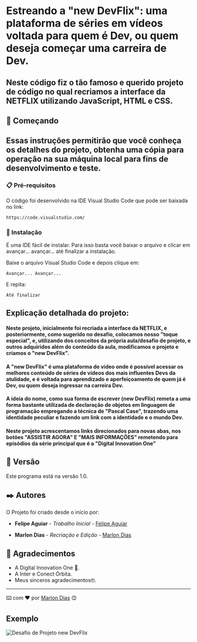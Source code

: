 # Estreando a "new DevFlix": uma plataforma de séries em vídeos voltada para quem é Dev, ou quem deseja começar uma carreira de Dev.

## Neste código fiz o tão famoso e querido projeto de código no qual recriamos a interface da NETFLIX utilizando JavaScript, HTML e CSS.

## 🚀 Começando

## Essas instruções permitirão que você conheça os detalhes do projeto, obtenha uma cópia para operação na sua máquina local para fins de desenvolvimento e teste.



### 📋 Pré-requisitos

O código foi desenvolvido na IDE Visual Studio Code que pode ser baixada no link:

```
https://code.visualstudio.com/
```

### 🔧 Instalação

É uma IDE fácil de instalar. Para isso basta você baixar o arquivo e clicar em avançar... avançar... até finalizar a instalação.

Baixe o arquivo Visual Studio Code e depois clique em:

```
Avançar... Avançar...
```

E repita:

```
Até finalizar
```

## Explicação detalhada do projeto:

#### Neste projeto, inicialmente foi recriada a interface da NETFLIX, e posteriormente, como sugerido no desafio, colocamos nosso "toque especial", e, utilizando dos conceitos da própria aula/desafio de projeto, e outros adquiridos além do conteúdo da aula, modificamos o projeto e criamos o "new DevFlix".
#### A "new DevFlix" é uma plataforma de vídeo onde é possível acessar os melhores conteúdo de séries de vídeos dos mais influentes Devs da atulidade, e é voltada para aprendizado e aperfeiçoamento de quem já é Dev, ou quem deseja ingressar na carreira Dev.
#### A ideia do nome, como sua forma de escrever (new DevFlix) remeta a uma forma bastante utilizada de declaração de objetos em linguagem de programação empregando a técnica de "Pascal Case", trazendo uma identidade peculiar e fazendo um link com a identidade e o mundo Dev.
#### Neste projeto acrescentamos links direcionados para novas abas, nos botões "ASSISTIR AGORA" E "MAIS INFORMAÇÕES" remetendo para episódios da série principal que é a "Digital Innovation One"

## 📌 Versão

Este programa está na versão 1.0. 

## ✒️ Autores

O Projeto foi criado desde o início por:

* **Felipe Aguiar** - *Trabalho Inicial* - [Felipe Aguiar](https://github.com/felipeAguiarCode/netflix-clone)

* **Marlon Dias** - *Recriação e Edição* - [Marlon Dias](https://github.com/MarlonHDC)

  

## 🎁 Agradecimentos

* A Digital Innovation One 📢.
* A Inter e Conect Órbita. 
* Meus sinceros agradecimentos🤓.


---

⌨️ com ❤️ por [Marlon Dias](https://github.com/MarlonHDC) 😊

## Exemplo

![Desafio de Projeto new DevFlix](https://www.loom.com/share/62ab98f0f62f4ac5b85ed93dba620313)
